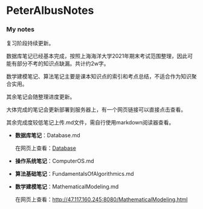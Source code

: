# PeterAlbusNotes
### My notes

复习阶段持续更新。

数据库笔记已经基本完成，按照上海海洋大学2021年期末考试范围整理，因此可能有部分不考的知识点缺漏。共计约2w字。

数学建模笔记、算法笔记主要是课本知识点的索引和考点总结，不适合作为知识聚合实用。

其余笔记会随整理进度更新。

大体完成的笔记会更新部署到服务器上，有一个网页链接可以直接点击查看。

其余完成度较低笔记上传.md文件，需自行使用markdown阅读器查看。

+ **数据库笔记**：Database.md

  在网页上查看：[Database](http://47.117.160.245:8080/database.html)

+ **操作系统笔记**：ComputerOS.md

+ **算法基础笔记**：FundamentalsOfAlgorithmics.md

+ **数学建模笔记**：MathematicalModeling.md

  在网页上查看：http://47.117.160.245:8080/MathematicalModeling.html

